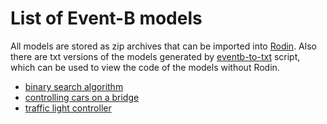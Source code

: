 # List of Event-B models

All models are stored as zip archives that can be imported into [Rodin](http://www.event-b.org/install.html). Also there are txt versions of the models generated by [eventb-to-txt](https://github.com/17451k/eventb-to-txt) script, which can be used to view the code of the models without Rodin.

* [binary search algorithm](binary-search)
* [controlling cars on a bridge](cars-on-bridge)
* [traffic light controller](traffic-light)
